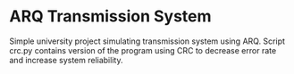 # ARQ Transmission System

Simple university project simulating transmission system using ARQ. Script crc.py contains version of the program using CRC to decrease error rate and increase system reliability.
